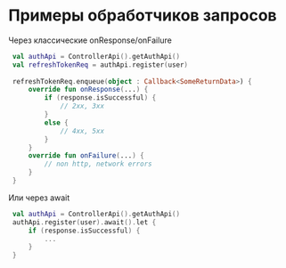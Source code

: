 # Примеры обработчиков запросов

Через классические onResponse/onFailure

```kotlin
 val authApi = ControllerApi().getAuthApi()
 val refreshTokenReq = authApi.register(user)
 
 refreshTokenReq.enqueue(object : Callback<SomeReturnData>) {
     override fun onResponse(...) {
         if (response.isSuccessful) {
             // 2xx, 3xx
         }
         else {
             // 4xx, 5xx
         }
     }
     override fun onFailure(...) {
         // non http, network errors
     }
 }
```

Или через await

```kotlin
 val authApi = ControllerApi().getAuthApi()
 authApi.register(user).await().let {
     if (response.isSuccessful) {
         ...
     }
 }
```

